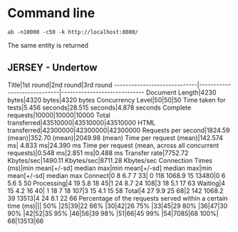 

# Command line
```
ab -n10000 -c50 -k http://localhost:8080/
```
The same entity is returned

## JERSEY  - Undertow
Title|1st round|2nd round|3rd round
-----------------------------|-----------------------------|-----------------------------
Document Length|4230 bytes|4320 bytes|4320 bytes
Concurrency Level|50|50|50
Time taken for tests|5.456 seconds|28.515 seconds|4.878 seconds
Complete requests|10000|10000|10000
Total transferred|43510000|43510000|43510000
HTML transferred|42300000|42300000|42300000
Requests per second|1824.59 (mean)|352.70 (mean)|2049.98 (mean)
Time per request (mean)|142.574 ms| 4.833 ms|24.390 ms
Time per request (mean, across all concurrent requests)|0.548 ms|2.851 ms|0.488 ms
Transfer rate|7752.72 Kbytes/sec|1490.11 Kbytes/sec|8711.28 Kbytes/sec
Connection Times (ms)|min  mean[+/-sd] median   max|min  mean[+/-sd] median   max|min  mean[+/-sd] median   max
Connect|0   8  6.7      7     33| 0    118   1068.9      15       13480|0    6   5.6      5       50
Processing|4   19  5.8     18     45|1    24   8.7      24      108|3    18   5.1      17       63
Waiting|4   15  4.2      16     40| 1    18   7      18      107|3    15   4.1      15       58
Total|4   27  9.9     25     68|2    142   1068.2      39      13513|4    24   8.1      22       66
Percentage of the requests served within a certain time (ms)|||
  50% |25|39|22
  66% |30|42|26
  75% |33|45|29
  80% |36|47|30
  90% |42|52|35
  95% |46|56|39
  98% |51|66|45
  99% |54|7085|68
 100%| 68|13513|66
